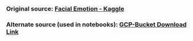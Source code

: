 ### Original source: [Facial Emotion - Kaggle](https://www.kaggle.com/datasets/mhantor/facial-expression)

### Alternate source (used in notebooks): [GCP-Bucket Download Link](https://storage.googleapis.com/dl-simplified/facial_emotion_npy.zip)
